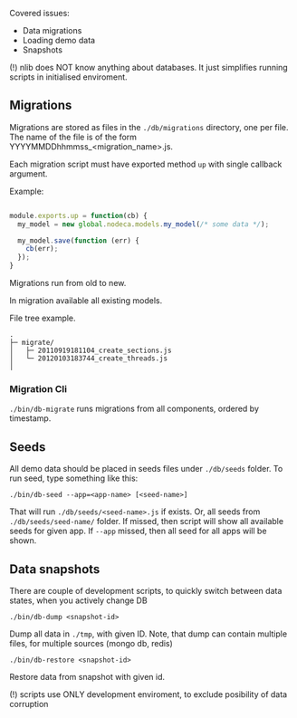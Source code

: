 Covered issues:

- Data migrations
- Loading demo data
- Snapshots

(!) nlib does NOT know anything about databases. It just simplifies running
scripts in initialised enviroment.


Migrations
----------

Migrations are stored as files in the `./db/migrations` directory, one per file.
The name of the file is of the form YYYYMMDDhhmmss\_<migration\_name>.js.

Each migration script must have exported method `up` with single callback
argument.

Example:

``` javascript

module.exports.up = function(cb) {
  my_model = new global.nodeca.models.my_model(/* some data */);

  my_model.save(function (err) {
    cb(err);
  });
}

```

Migrations run from old to new.

In migration available all existing models.

File tree example.

```
.
├─ migrate/
│   ├─ 20110919181104_create_sections.js
│   └─ 20120103183744_create_threads.js
│
```

### Migration Cli

`./bin/db-migrate` runs migrations from all components, ordered by timestamp.


Seeds
-----

All demo data should be placed in seeds files under `./db/seeds` folder. To run
seed, type something like this:

    ./bin/db-seed --app=<app-name> [<seed-name>]

That will run `./db/seeds/<seed-name>.js` if exists. Or, all seeds from
`./db/seeds/seed-name/` folder. If <seed-name> missed, then script will show all
available seeds for given app. If `--app` missed, then all seed for all apps
will be shown.


Data snapshots
--------------

There are couple of development scripts, to quickly switch between data states,
when you actively change DB

    ./bin/db-dump <snapshot-id>

Dump all data in `./tmp`, with given ID. Note, that dump can contain multiple
files, for multiple sources (mongo db, redis)

    ./bin/db-restore <snapshot-id>

Restore data from snapshot with given id.

(!) scripts use ONLY development enviroment, to exclude posibility of data
corruption
